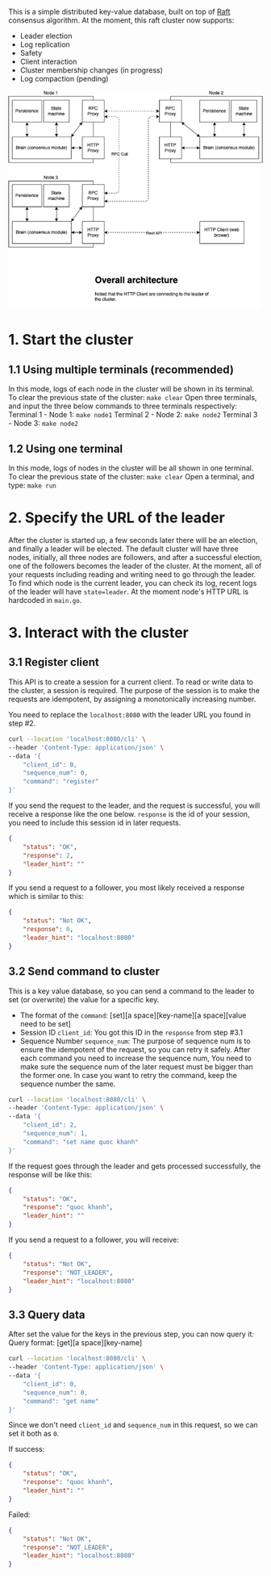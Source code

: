 This is a simple distributed key-value database, built on top of [Raft](https://raft.github.io/) consensus algorithm. At the moment, this raft cluster now supports:
- Leader election
- Log replication
- Safety
- Client interaction
- Cluster membership changes (in progress)
- Log compaction (pending)

![Orverall Architecture](docs/diagram.drawio.png "Orverall Architecture")

# 1. Start the cluster
## 1.1 Using multiple terminals (recommended)
In this mode, logs of each node in the cluster will be shown in its terminal.
To clear the previous state of the cluster: `make clear`
Open three terminals, and input the three below commands to three terminals respectively:
Terminal 1 - Node 1: `make node1`
Terminal 2 - Node 2: `make node2`
Terminal 3 - Node 3: `make node2`
## 1.2 Using one terminal
In this mode, logs of nodes in the cluster will be all shown in one terminal.
To clear the previous state of the cluster: `make clear`
Open a terminal, and type: `make run`
# 2. Specify the URL of the leader
After the cluster is started up, a few seconds later there will be an election, and finally a leader will be elected.
The default cluster will have three nodes, initially, all three nodes are followers, and after a successful election, one of the followers becomes the leader of the cluster.
At the moment, all of your requests including reading and writing need to go through the leader.
To find which node is the current leader, you can check its log, recent logs of the leader will have `state=leader`. At the moment node's HTTP URL is hardcoded in `main.go`.
# 3. Interact with the cluster
## 3.1 Register client
This API is to create a session for a current client. To read or write data to the cluster, a session is required. The purpose of the session is to make the requests are idempotent, by assigning a monotonically increasing number.

You need to replace the `localhost:8080` with the leader URL you found in step #2.
```bash
curl --location 'localhost:8080/cli' \
--header 'Content-Type: application/json' \
--data '{
    "client_id": 0,
    "sequence_num": 0,
    "command": "register"
}'
```

If you send the request to the leader, and the request is successful, you will receive a response like the one below. `response` is the id of your session, you need to include this session id in later requests.
```json
{
    "status": "OK",
    "response": 2,
    "leader_hint": ""
}
```

If you send a request to a follower, you most likely received a response which is similar to this:

```json
{
    "status": "Not OK",
    "response": 0,
    "leader_hint": "localhost:8080"
}
```

## 3.2 Send command to cluster
This is a key value database, so you can send a command to the leader to set (or overwrite) the value for a specific key.

- The format of the `command`: [set][a space][key-name][a space][value need to be set]
- Session ID `client_id`: You got this ID in the `response` from step #3.1
- Sequence Number `sequence_num`: The purpose of sequence num is to ensure the idempotent of the request, so you can retry it safely.
After each command you need to increase the sequence num, You need to make sure the sequence num of the later request must be bigger than the former one. 
In case you want to retry the command, keep the sequence number the same.
```bash
curl --location 'localhost:8080/cli' \
--header 'Content-Type: application/json' \
--data '{
    "client_id": 2,
    "sequence_num": 1,
    "command": "set name quoc khanh"
}'
```
If the request goes through the leader and gets processed successfully, the response will be like this:
```json
{
    "status": "OK",
    "response": "quoc khanh",
    "leader_hint": ""
}
```
If you send a request to a follower, you will receive:
```json
{
    "status": "Not OK",
    "response": "NOT_LEADER",
    "leader_hint": "localhost:8080"
}
```
## 3.3 Query data
After set the value for the keys in the previous step, you can now query it:
Query format: [get][a space][key-name]
```bash
curl --location 'localhost:8080/cli' \
--header 'Content-Type: application/json' \
--data '{
    "client_id": 0,
    "sequence_num": 0,
    "command": "get name"
}'
```
Since we don't need `client_id` and `sequence_num` in this request, so we can set it both as `0`.

If success:

```json
{
    "status": "OK",
    "response": "quoc khanh",
    "leader_hint": ""
}
```

Failed:

```json
{
    "status": "Not OK",
    "response": "NOT_LEADER",
    "leader_hint": "localhost:8080"
}
```